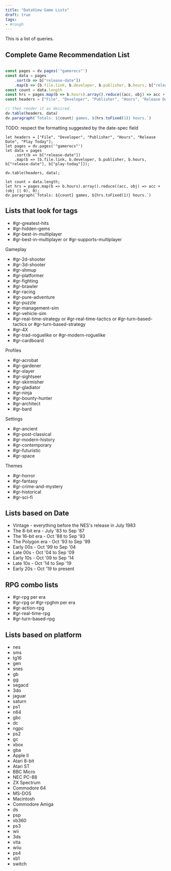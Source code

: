 ```yaml
---
title: "DataView Game Lists"
draft: true
tags:
- #rough 
---
```


This is a list of queries.

## Complete Game Recommendation List

```typescript

const pages = dv.pages('"gamerecs"')
const data = pages
	.sort(b => b["release-date"])
	.map(b => [b.file.link, b.developer, b.publisher, b.hours, b["release-date"], b["play-today"]])
const count = data.length
const hrs = pages.map(b => b.hours).array().reduce((acc, obj) => acc + (obj || 0), 0)
const headers = ["File", "Developer", "Publisher", "Hours", "Release Date", "Play Today"]

// then render it as desired.
dv.table(headers, data)
dv.paragraph(`Totals: ${count} games, ${hrs.toFixed(1)} hours.`)
```
TODO: respect the formatting suggested by the date-spec field
```dataviewjs
let headers = ["File", "Developer", "Publisher", "Hours", "Release Date", "Play Today"];
let pages = dv.pages('"gamerecs"')
let data = pages
	.sort(b => b["release-date"])
	.map(b => [b.file.link, b.developer, b.publisher, b.hours, b["release-date"], b["play-today"]]);

dv.table(headers, data);

let count = data.length;
let hrs = pages.map(b => b.hours).array().reduce((acc, obj) => acc + (obj || 0), 0);
dv.paragraph(`Totals: ${count} games, ${hrs.toFixed(1)} hours.`)
```

## Lists that look for tags
- #gr-greatest-hits 
- #gr-hidden-gems 
- #gr-best-in-multiplayer 
- #gr-best-in-multiplayer or #gr-supports-multiplayer 

Gameplay
- #gr-2d-shooter 
- #gr-3d-shooter 
- #gr-shmup 
- #gr-platformer 
- #gr-fighting 
- #gr-brawler 
- #gr-racing 
- #gr-pure-adventure 
- #gr-puzzle 
- #gr-management-sim 
- #gr-vehicle-sim 
- #gr-real-time-strategy or #gr-real-time-tactics or #gr-turn-based-tactics or #gr-turn-based-strategy 
- #gr-4X 
- #gr-trad-roguelike or #gr-modern-roguelike 
- #gr-cardboard 

Profiles
- #gr-acrobat 
- #gr-gardener 
- #gr-slayer 
- #gr-sightseer 
- #gr-skirmisher 
- #gr-gladiator 
- #gr-ninja 
- #gr-bounty-hunter 
- #gr-architect 
- #gr-bard 

Settings
- #gr-ancient 
- #gr-post-classical 
- #gr-modern-history 
- #gr-contemporary 
- #gr-futuristic 
- #gr-space 

Themes
- #gr-horror 
- #gr-fantasy 
- #gr-crime-and-mystery 
- #gr-historical 
- #gr-sci-fi 

## Lists based on Date
- Vintage - everything before the NES's release in July 1983
- The 8-bit era - July '83 to Sep '87
- The 16-bit era - Oct '88 to Sep '93
- The Polygon era - Oct '93 to Sep '99
- Early 00s - Oct '99 to Sep '04
- Late 00s - Oct '04 to Sep '09
- Early 10s - Oct '09 to Sep '14
- Late 10s - Oct '14 to Sep '19
- Early 20s - Oct '19 to present

## RPG combo lists
- #gr-rpg per era
- #gr-rpg or #gr-rpghm per era
- #gr-action-rpg 
- #gr-real-time-rpg 
- #gr-turn-based-rpg 

## Lists based on platform
- nes
- sms
- tg16
- gen
- snes
- gb
- gg
- segacd
- 3do
- jaguar
- saturn
- ps1
- n64
- gbc
- dc
- ngpc
- ps2
- gc
- xbox
- gba
- Apple II
- Atari 8-bit
- Atari ST
- BBC Micro
- NEC PC-88
- ZX Spectrum
- Commodore 64
- MS-DOS
- Macintosh
- Commodore Amiga
- ds
- psp
- xb360
- ps3
- wii
- 3ds
- vita
- wiiu
- ps4
- xb1
- switch
